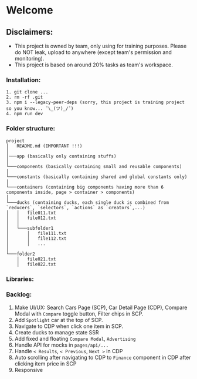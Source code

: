 # Welcome

## Disclaimers:

- This project is owned by team, only using for training purposes. Please do NOT leak, upload to anywhere (except team's permission and monitoring).
- This project is based on around 20% tasks as team's workspace.

### Installation:

```
1. git clone ...
2. rm -rf .git
3. npm i --legacy-peer-deps (sorry, this project is training project so you know... ¯\_(ツ)_/¯)
4. npm run dev
```

### Folder structure:
```
project
│   README.md (IMPORTANT !!!)
│   
│───app (basically only containing stuffs)
│   
└───components (basically containing small and reusable components)
│   
└───constants (basically containing shared and global constants only)
│   
└───containers (containing big components having more than 6 components inside, page > container > components)
│
└───ducks (containing ducks, each single duck is combined from `reducers`, `selectors`, `actions` as `creators`,...)
│   │   file011.txt
│   │   file012.txt
│   │
│   └───subfolder1
│       │   file111.txt
│       │   file112.txt
│       │   ...
│   
└───folder2
    │   file021.txt
    │   file022.txt
```

### Libraries:

### Backlog: 

1. Make UI/UX: Search Cars Page (SCP), Car Detail Page (CDP), Compare Modal with `Compare` toggle button, Filter chips in SCP.
2. Add `Spotlight` car at the top of SCP.
3. Navigate to CDP when click one item in SCP.
4. Create ducks to manage state SSR
5. Add fixed and floating `Compare Modal`, `Advertising`
6. Handle API for mocks in `pages/api/...`
7. Handle `< Results`, `< Previous`, `Next >` in CDP
8. Auto scrolling after navigating to CDP to `Finance` component in CDP after clicking item price in SCP
9. Responsive 

